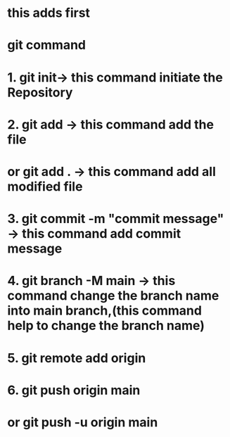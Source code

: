 # this adds first
# git command
# 1. git init-> this command initiate the Repository
# 2. git add <file name>  -> this command add the file
# or git add . -> this command add all modified file 
# 3. git commit -m "commit message"  -> this command add commit message
# 4. git branch -M main  -> this command change the branch name into main branch,(this command help to change the branch name)
# 5. git remote add origin <link>  
# 6. git push origin main
# or git push -u origin main